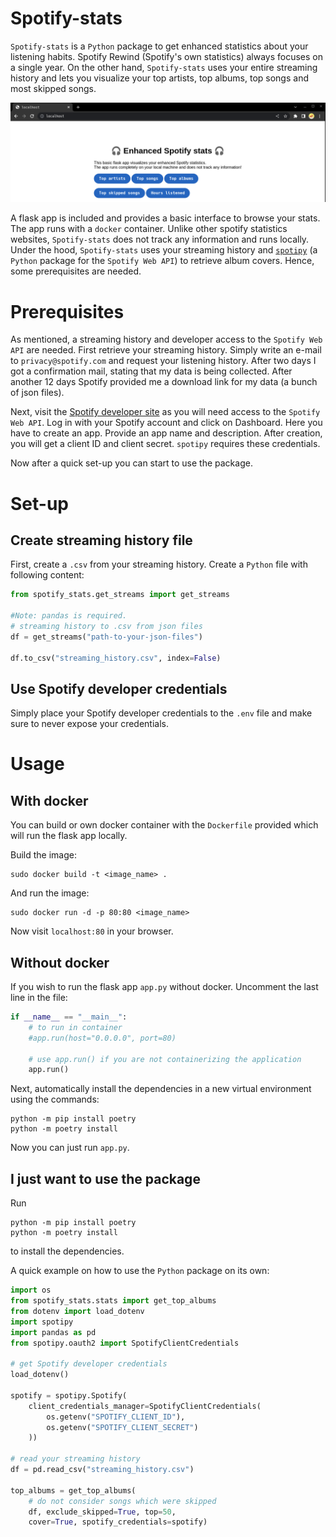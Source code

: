# Spotify-stats

`Spotify-stats` is a `Python` package to get enhanced statistics about your listening habits.
Spotify Rewind (Spotify's own statistics) always focuses on a single year. On the other hand,
`Spotify-stats` uses your entire streaming history and lets you visualize your top artists,
top albums, top songs and most skipped songs.

![](images/screenshot_app.png)

A flask app is included and provides a basic interface to browse your stats. The app runs with a
`docker` container. Unlike other spotify statistics websites, `Spotify-stats` does not track any information
and runs locally. Under the hood, `Spotify-stats` uses
your streaming history and [`spotipy`](https://spotipy.readthedocs.io/en/2.21.0/) (a `Python` package
for the `Spotify Web API`) to retrieve album covers. Hence, some prerequisites are needed.

# Prerequisites

As mentioned, a streaming history and developer access to the `Spotify Web API` are needed.
First retrieve your streaming history. Simply write an e-mail to `privacy@spotify.com` and request your
listening history. After two days I got a confirmation mail, stating that my data is being collected. After
another 12 days Spotify provided me a download link for my data (a bunch of json files).

Next, visit the [Spotify developer site](https://developer.spotify.com/) as you will need access to the `Spotify Web API`.
Log in with your Spotify account and click on Dashboard. Here you have to create an app. Provide an app name and description.
After creation, you will get a client ID and client secret. `spotipy` requires these credentials.

Now after a quick set-up you can start to use the package.

# Set-up

## Create streaming history file

First, create a `.csv` from your streaming history. Create a `Python` file with following content:

```python
from spotify_stats.get_streams import get_streams

#Note: pandas is required. 
# streaming history to .csv from json files
df = get_streams("path-to-your-json-files")

df.to_csv("streaming_history.csv", index=False)
```

## Use Spotify developer credentials

Simply place your Spotify developer credentials to the `.env` file and make sure to never expose your credentials.

# Usage

## With docker

You can build or own docker container with the `Dockerfile` provided which will run the flask app locally.

Build the image:
```commandline
sudo docker build -t <image_name> .
```

And run the image:
```commandline
sudo docker run -d -p 80:80 <image_name>
```

Now visit `localhost:80` in your browser.

## Without docker

If you wish to run the flask app `app.py` without docker. Uncomment the last line in the file:
```python
if __name__ == "__main__":
    # to run in container
    #app.run(host="0.0.0.0", port=80)

    # use app.run() if you are not containerizing the application
    app.run()
```

Next, automatically install the dependencies in a new virtual environment using the commands:
```commandline
python -m pip install poetry
python -m poetry install
```

Now you can just run `app.py`.

## I just want to use the package

Run
```commandline
python -m pip install poetry
python -m poetry install
```
to install the dependencies.

A quick example on how to use the `Python` package on its own:

```python
import os
from spotify_stats.stats import get_top_albums
from dotenv import load_dotenv
import spotipy
import pandas as pd
from spotipy.oauth2 import SpotifyClientCredentials

# get Spotify developer credentials
load_dotenv()

spotify = spotipy.Spotify(
    client_credentials_manager=SpotifyClientCredentials(
        os.getenv("SPOTIFY_CLIENT_ID"),
        os.getenv("SPOTIFY_CLIENT_SECRET")
    ))

# read your streaming history
df = pd.read_csv("streaming_history.csv")

top_albums = get_top_albums(
    # do not consider songs which were skipped
    df, exclude_skipped=True, top=50,
    cover=True, spotify_credentials=spotify)
```
